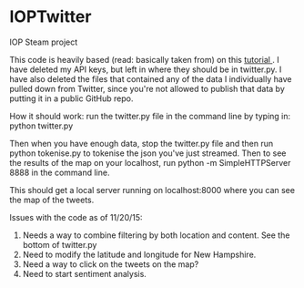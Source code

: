 # IOPTwitter
IOP Steam project

This code is heavily based (read: basically taken from) on this <a href="http://marcobonzanini.com/2015/03/02/mining-twitter-data-with-python-part-1/">tutorial </a>.
I have deleted my API keys, but left in where they should be in twitter.py. I have also deleted the files that contained any of the data I individually have pulled down from Twitter, since you're not allowed to publish that data by putting it in a public GitHub repo.


How it should work: run the twitter.py file in the command line by typing in: python twitter.py

Then when you have enough data, stop the twitter.py file and then run python tokenise.py to tokenise the json you've just streamed. Then to see the results of the map on your localhost, run python -m SimpleHTTPServer 8888 in the command line.

This should get a local server running on localhost:8000 where you can see the map of the tweets.

Issues with the code as of 11/20/15:
<ol>
<li> Needs a way to combine filtering by both location and content. See the bottom of twitter.py </li>
<li> Need to modify the latitude and longitude for New Hampshire. </li>
<li> Need a way to click on the tweets on the map? </li>
<li> Need to start sentiment analysis. </li>
